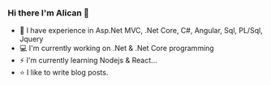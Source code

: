 ### Hi there I'm Alican 👋
- 🔭 I have experience in Asp.Net MVC, .Net Core, C#, Angular, Sql, PL/Sql, Jquery
- :computer: I'm currently working on .Net & .Net Core programming
- ⚡ I'm currently learning Nodejs & React...
- :star: I like to write blog posts.

<!--
**alicancevik/alicancevik** is a ✨ _special_ ✨ repository because its `README.md` (this file) appears on your GitHub profile.

Here are some ideas to get you started:

- 🔭 I’m currently working on ...
- 🌱 I’m currently learning ...
- 👯 I’m looking to collaborate on ...
- 🤔 I’m looking for help with ...
- 💬 Ask me about ...
- 📫 How to reach me: ...
- 😄 Pronouns: ...
- ⚡ Fun fact: ...
-->
